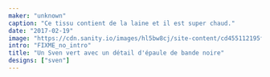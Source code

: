 ```yaml
---
maker: "unknown"
caption: "Ce tissu contient de la laine et il est super chaud."
date: "2017-02-19"
image: "https://cdn.sanity.io/images/hl5bw8cj/site-content/cd455112195f16c3e9e972e099831d228209769c-1080x1080.jpg"
intro: "FIXME_no_intro"
title: "Un Sven vert avec un détail d'épaule de bande noire"
designs: ["sven"]
---
```




